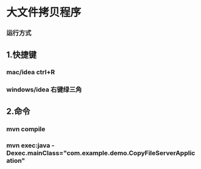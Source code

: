 # 大文件拷贝程序

### 运行方式

## 1.快捷键
### mac/idea ctrl+R
### windows/idea 右键绿三角
## 2.命令
### mvn compile
### mvn exec:java -Dexec.mainClass="com.example.demo.CopyFileServerApplication"

 
